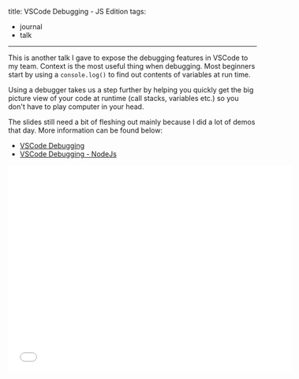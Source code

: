 title: VSCode Debugging - JS Edition
tags:
- journal
- talk
---

This is another talk I gave to expose the debugging features in VSCode to my team. Context is the most useful thing when debugging. Most beginners start by using a `console.log()` to find out contents of variables at run time.

Using a debugger takes us a step further by helping you quickly get the big picture view of your code at runtime (call stacks, variables etc.) so you don't have to play computer in your head.

The slides still need a bit of fleshing out mainly because I did a lot of demos that day. More information can be found below:

- [VSCode Debugging](https://code.visualstudio.com/docs/editor/debugging)
- [VSCode Debugging - NodeJs](https://code.visualstudio.com/docs/nodejs/nodejs-debugging)

<iframe src="//slides.com/nanagodchildadane/deck-2/embed" width="576" height="420" scrolling="no" frameborder="0" webkitallowfullscreen mozallowfullscreen allowfullscreen></iframe>